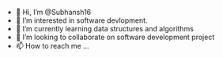 - 👋 Hi, I’m @Subhansh16
- 👀 I’m interested in software devlopment.
- 🌱 I’m currently learning data structures and algorithms
- 💞️ I’m looking to collaborate on software development project
- 📫 How to reach me ...

<!---
Subhansh16/Subhansh16 is a ✨ special ✨ repository because its `README.md` (this file) appears on your GitHub profile.
You can click the Preview link to take a look at your changes.
--->
